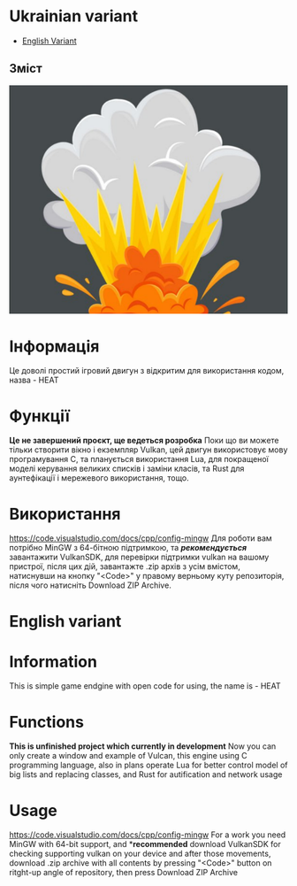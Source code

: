 # Ukrainian variant
- [English Variant](#english-variant)
## Зміст
![Engine Logo](/icon.png)
# Інформація
Це доволі простий ігровий двигун з відкритим для використання кодом, назва - HEAT
# Функції
**Це не завершений проєкт, ще ведеться розробка** Поки що ви можете тільки створити вікно і екземпляр Vulkan, цей двигун використовує мову програмування C, та планується використання Lua, для покращеної моделі керування великих списків і заміни класів, та Rust для аунтефікації і мережевого використання, тощо.
# Використання
https://code.visualstudio.com/docs/cpp/config-mingw
Для роботи вам потрібно MinGW з 64-бітною підтримкою, та ***рекомендується*** завантажити VulkanSDK, для перевірки підтримки vulkan на вашому пристрої, після цих дій, завантажте .zip архів з усім вмістом, натиснувши на кнопку "\<Code>" у правому верньому куту репозиторія, після чого натисніть Download ZIP Archive.

# English variant
# Information
This is simple game endgine with open code for using, the name is - HEAT
# Functions
**This is unfinished project which currently in development** Now you can only create a window and example of Vulcan, this engine using C programming language, also in plans operate Lua for better control model of big lists and replacing classes, and Rust for autification and network usage
# Usage
https://code.visualstudio.com/docs/cpp/config-mingw
For a work you need MinGW with 64-bit support, and ***recommended** download VulkanSDK for checking supporting vulkan on your device and after those movements, download .zip archive with all contents by pressing "\<Code>" button on ritght-up angle of repository, then press Download ZIP Archive
